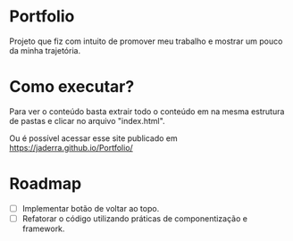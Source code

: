 # Portfolio

Projeto que fiz com intuito de promover meu trabalho e mostrar um pouco da minha trajetória.

# Como executar?
Para ver o conteúdo basta extrair todo o conteúdo em na mesma estrutura de pastas e clicar no arquivo "index.html".

Ou é possível acessar esse site publicado em https://jaderra.github.io/Portfolio/

# Roadmap
- [ ] Implementar botão de voltar ao topo. <br/>
- [ ] Refatorar o código utilizando práticas de componentização e framework.
